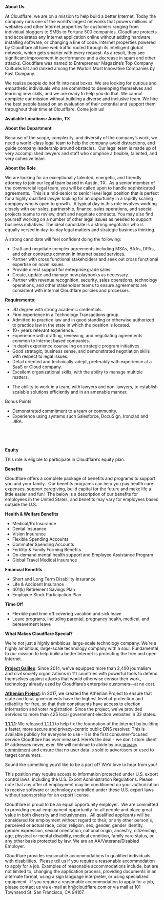 <div class="content-intro">
	<div><strong>About Us</strong></div>
	<div>
		<p>At Cloudflare, we are on a mission to help build a better Internet. Today the company runs one of the world’s largest networks that powers millions of websites and other Internet properties for customers ranging from individual bloggers to SMBs to Fortune 500 companies. Cloudflare protects and accelerates any Internet application online without adding hardware, installing software, or changing a line of code. Internet properties powered by Cloudflare all have web traffic routed through its intelligent global network, which gets smarter with every request. As a result, they see significant improvement in performance and a decrease in spam and other attacks. Cloudflare was named to Entrepreneur Magazine’s Top Company Cultures list and ranked among the World’s Most Innovative Companies by Fast Company.&nbsp;</p>
		<p><span style="font-weight: 400;">We realize people do not fit into neat boxes. We are looking for curious and empathetic individuals who are committed to developing themselves and learning new skills, and we are ready to help you do that. We cannot complete our mission without building a diverse and inclusive team. We hire the best people based on an evaluation of their potential and support them throughout their time at Cloudflare. Come join us!&nbsp;</span></p>
	</div>
</div>
<p><strong>Available Locations: Austin, TX&nbsp;</strong></p>
<p><strong>About the Department</strong></p>
<p>Because of the scope, complexity, and diversity of the company’s work, we need a world-class legal team to help the company avoid distractions, and guide company leadership around obstacles.&nbsp; Our legal team is made up of very accomplished lawyers and staff who comprise a flexible, talented, and very cohesive team.&nbsp;</p>
<p><strong>About the Role</strong></p>
<p>We are looking for an exceptionally talented, energetic, and friendly attorney to join our legal team based in Austin, TX.&nbsp; As a senior member of the commercial legal team, you will be called upon to handle sophisticated agreements.&nbsp; This is a mid-senior to senior level legal position that is perfect for a highly qualified lawyer looking for an opportunity in a rapidly scaling company who is open to growth.&nbsp; A typical day in this role involves working closely with our sales, partnership, finance, sales operations, and special projects teams to review, draft and negotiate contracts. You may also find yourself working on a number of other legal issues as needed to support business initiatives. The ideal candidate is a strong negotiator who is equally versed in day-to-day legal matters and strategic business thinking.</p>
<p>A strong candidate will feel confident doing the following:</p>
<ul>
	<li>Draft and negotiate complex agreements including MSAs, BAAs, DPAs, and other contracts common in Internet based services.</li>
	<li>Partner with cross functional stakeholders and seek out cross functional expertise on novel issues.</li>
	<li>Provide direct support for enterprise grade sales.</li>
	<li>Create, update and manage new playbooks as necessary.</li>
	<li>Partner with revenue recognition, security, sales operations, technology operations, and other stakeholder teams to ensure agreements are consistent with internal Cloudflare policies and processes.</li>
</ul>
<p><strong>Requirements: &nbsp; &nbsp; </strong>&nbsp;&nbsp;&nbsp;&nbsp;&nbsp;&nbsp;&nbsp;&nbsp;&nbsp;&nbsp;&nbsp;&nbsp;&nbsp;&nbsp;&nbsp;&nbsp;&nbsp;</p>
<ul>
	<li>JD degree with strong academic credentials.</li>
	<li>Firm experience in a Technology Transactions group.</li>
	<li>Admitted to practice law and in good standing or otherwise authorized to practice law in the state in which the position is located.</li>
	<li>10+ years relevant experience.</li>
	<li>Experience with drafting, reviewing, and negotiating agreements common to Internet based companies.</li>
	<li>In depth experience counseling on strategic program initiatives.</li>
	<li>Good strategic, business sense, and demonstrated negotiation skills with respect to legal issues.&nbsp;</li>
	<li>Detail oriented and technically-adept, preferably with experience at a SaaS or Cloud company.</li>
	<li>Excellent organizational skills, with the ability to manage multiple matters.</li>
</ul>
<ul>
	<li>The ability to work in a team, with lawyers and non-lawyers, to establish scalable solutions efficiently and in an amenable manner.&nbsp;&nbsp;&nbsp;&nbsp;&nbsp;&nbsp;</li>
</ul>
<p>Bonus Points</p>
<ul>
	<li>Demonstrated commitment to a team or community.</li>
	<li>Experience using systems such Salesforce, DocuSign, Ironclad and JIRA.</li>
</ul>
<p>&nbsp;</p>
<p>&nbsp;</p>
<p><strong>Equity</strong></p>
<p>This role is eligible to participate in Cloudflare’s equity plan.</p>
<p><strong>Benefits</strong></p>
<p>Cloudflare offers a complete package of benefits and programs to support you and your family.&nbsp; Our benefits programs can help you pay health care expenses, support caregiving, build capital for the future and make life a little easier and fun!&nbsp; The below is a description of our benefits for employees in the United States, and benefits may vary for employees based outside the U.S.</p>
<p><strong>Health &amp; Welfare Benefits</strong></p>
<ul>
	<li>Medical/Rx Insurance</li>
	<li>Dental Insurance</li>
	<li>Vision Insurance</li>
	<li>Flexible Spending Accounts</li>
	<li>Commuter Spending Accounts</li>
	<li>Fertility &amp; Family Forming Benefits</li>
	<li>On-demand mental health support and Employee Assistance Program</li>
	<li>Global Travel Medical Insurance</li>
</ul>
<p><strong>Financial Benefits</strong></p>
<ul>
	<li>Short and Long Term Disability Insurance</li>
	<li>Life &amp; Accident Insurance</li>
	<li>401(k) Retirement Savings Plan</li>
	<li>Employee Stock Participation Plan</li>
</ul>
<p><strong>Time Off</strong></p>
<ul>
	<li>Flexible paid time off covering vacation and sick leave</li>
	<li>Leave programs, including parental, pregnancy health, medical, and bereavement leave</li>
</ul>
<div class="content-conclusion">
	<p><strong>What Makes Cloudflare Special?</strong></p>
	<p><span style="font-weight: 400;">We’re not just a highly ambitious, large-scale technology company. We’re a highly ambitious, large-scale technology company with a soul. Fundamental to our mission to help build a better Internet is protecting the free and open Internet.</span></p>
	<p><a href="https://blog.cloudflare.com/protecting-free-expression-online/"><strong>Project Galileo</strong></a><span style="font-weight: 400;">: Since 2014, we've equipped more than 2,400 journalism and civil society organizations in 111 countries with powerful tools to defend themselves against attacks that would otherwise censor their work, technology already used by Cloudflare’s enterprise customers--at no cost.</span></p>
	<p><strong><a href="https://www.cloudflare.com/athenian/">Athenian Project</a></strong><span style="font-weight: 400;">: In 2017, we created the Athenian Project to ensure that state and local governments have the highest level of protection and reliability for free, so that their constituents have access to election information and voter registration. Since the project, we've provided services to more than 425 local government election websites in 33 states.</span></p>
	<p><a href="https://1.1.1.1/"><strong>1.1.1.1</strong></a><span style="font-weight: 400;">: We released</span><a href="https://1.1.1.1/"> <span style="font-weight: 400;">1.1.1.1</span></a><span style="font-weight: 400;"> to help fix the foundation of the Internet by building a faster, more secure and privacy-centric public DNS resolver. This is available publicly for everyone to use - it is the first consumer-focused service Cloudflare has ever released. Here’s the deal - we don’t store client IP addresses never, ever. We will continue to abide by our</span><a href="https://developers.cloudflare.com/1.1.1.1/privacy/public-dns-resolver"> privacy commitment</a><span style="font-weight: 400;"> and ensure that no user data is sold to advertisers or used to target consumers.</span></p>
	<p><span style="font-weight: 400;">Sound like something you’d like to be a part of? We’d love to hear from you!</span></p>
	<p><span style="font-weight: 400;">This position may require access to information protected under U.S. export control laws, including the U.S. Export Administration Regulations. Please note that any offer of employment may be conditioned on your authorization to receive software or technology controlled under these U.S. export laws without sponsorship for an export license.</span></p>
	<p><span style="font-weight: 400;">Cloudflare is proud to be an equal opportunity employer. &nbsp;We are committed to providing equal employment opportunity for all people and place great value in both diversity and inclusiveness. &nbsp;All qualified applicants will be considered for employment without regard to their, or any other person's, perceived or actual</span> <span style="font-weight: 400;">race, color, religion, sex, gender, gender identity, gender expression, sexual orientation, national origin, ancestry, citizenship, age, physical or mental disability, medical condition, family care status, or any other basis protected by law. </span><span style="font-weight: 400;">We are an AA/Veterans/Disabled Employer.</span></p>
	<p><span style="font-weight: 400;">Cloudflare provides reasonable accommodations to qualified individuals with disabilities. &nbsp;Please tell us if you require a reasonable accommodation to apply for a job. Examples of reasonable accommodations include, but are not limited to, changing the application process, providing documents in an alternate format, using a sign language interpreter, or using specialized equipment. &nbsp;If you require a reasonable accommodation to apply for a job, please contact us via e-mail at </span><span style="font-weight: 400;">hr@cloudflare.com</span><span style="font-weight: 400;"> or via mail at 101 Townsend St. San Francisco, CA 94107.</span></p>
</div>
